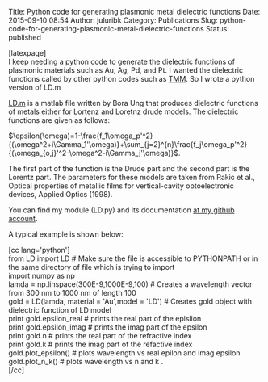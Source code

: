 Title: Python code for generating plasmonic metal dielectric functions
Date: 2015-09-10 08:54
Author: juluribk
Category: Publications
Slug: python-code-for-generating-plasmonic-metal-dielectric-functions
Status: published

\[latexpage\]  
I keep needing a python code to generate the dielectric functions of plasmonic materials such as Au, Ag, Pd, and Pt. I wanted the dielectric functions called by other python codes such as [TMM](https://pypi.python.org/pypi/tmm). So I wrote a python version of LD.m

[LD.m](http://www.mathworks.com/matlabcentral/fileexchange/18040-drude-lorentz-and-debye-lorentz-models-for-the-dielectric-constant-of-metals-and-water) is a matlab file written by Bora Ung that produces dielectric functions of metals either for Lortenz and Loretnz drude models. The dielectric functions are given as follows:

\$\\epsilon(\\omega)=1-\\frac{f\_1\\omega\_p'\^2}{(\\omega\^2+i\\Gamma\_1'\\omega)}+\\sum\_{j=2}\^{n}\\frac{f\_j\\omega\_p'\^2}{(\\omega\_{o,j}'\^2-\\omega\^2-i\\Gamma\_j'\\omega)}\$.

The first part of the function is the Drude part and the second part is the Lorentz part. The parameters for these models are taken from Rakic et al., Optical properties of metallic films for vertical-cavity optoelectronic devices, Applied Optics (1998).

You can find my module (LD.py) and its documentation [at my github account](https://github.com/plasmon360/LD_python).

A typical example is shown below:

\[cc lang='python'\]  
from LD import LD \# Make sure the file is accessible to PYTHONPATH or in the same directory of file which is trying to import  
import numpy as np  
lamda = np.linspace(300E-9,1000E-9,100) \# Creates a wavelength vector from 300 nm to 1000 nm of length 100  
gold = LD(lamda, material = 'Au',model = 'LD') \# Creates gold object with dielectric function of LD model  
print gold.epsilon\_real \# prints the real part of the epislion  
print gold.epsilon\_imag \# prints the imag part of the epsilon  
print gold.n \# prints the real part of the refractive index  
print gold.k \# prints the imag part of the refactive index  
gold.plot\_epsilon() \# plots wavelength vs real epilon and imag epsilon  
gold.plot\_n\_k() \# plots wavelength vs n and k .  
\[/cc\]
